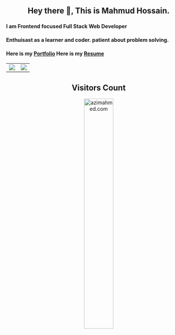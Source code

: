 ## <p align="center">Hey there 👋, This is Mahmud Hossain.</p>
#### I am Frontend focused Full Stack Web Developer  


#### Enthuisast as a learner and coder. patient about problem solving.

#### Here is my [Portfolio]()    Here is my [Resume]()

<table align="center">
  <tr>
    <td valign="top"><img src="https://github-readme-stats.vercel.app/api/top-langs/?username=Md-jahidHasan&layout=compact&show_icons=true&title_color=ffffff&icon_color=34abeb&text_color=daf7dc&bg_color=151515"/></td>
    <td valign="top"><img src="https://github-readme-stats.vercel.app/api?username=Md-jahidHasan&show_icons=true&title_color=ffffff&icon_color=34abeb&text_color=daf7dc&bg_color=151515"/></td>
  </tr>
</table>

<h2 align="center">Visitors Count</h2>
<p align="center">
  <img align="center" alt="azimahmed.com" width="40%" src="https://profile-counter.glitch.me/Md-jahidHasan/count.svg" />
</p>

